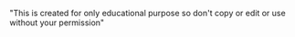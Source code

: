 
"This is created for only educational purpose so don't copy or edit or use without your permission"
